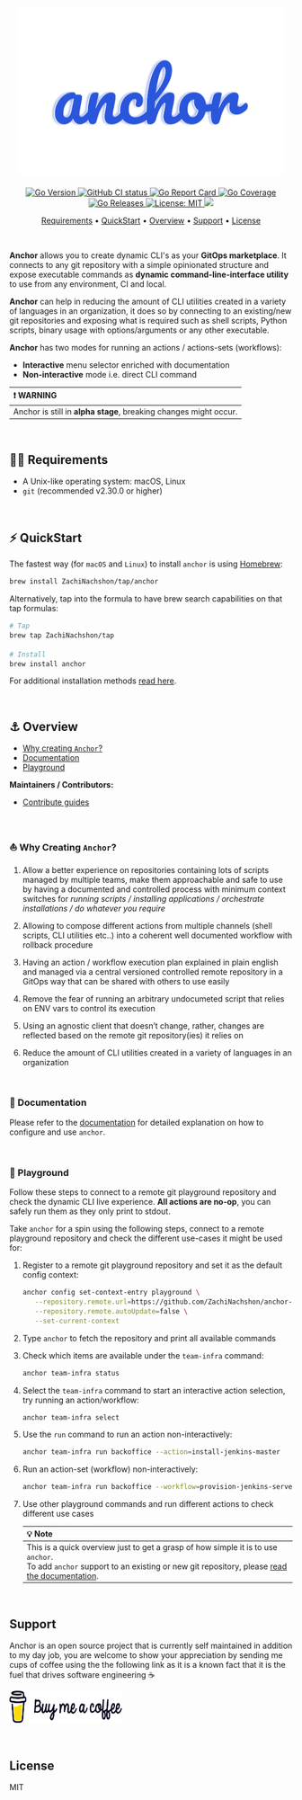 <h3 align="center" id="anchor-logo"><img src="docs-site/site/static/docs/latest/assets/brand/anchor.svg" height="300"></h3>

<p align="center">
  <a href="https://img.shields.io/github/go-mod/go-version/ZachiNachshon/anchor/master">
    <img src="https://img.shields.io/github/go-mod/go-version/ZachiNachshon/anchor/master" alt="Go Version"/>
  </a>
  <a href="https://github.com/ZachiNachshon/anchor/actions/workflows/ci.yaml/badge.svg?branch=master">
    <img src="https://github.com/ZachiNachshon/anchor/actions/workflows/ci.yaml/badge.svg?branch=master" alt="GitHub CI status"/>
  </a>
  <a href="https://goreportcard.com/badge/ZachiNachshon/anchor">
    <img src="https://goreportcard.com/badge/ZachiNachshon/anchor" alt="Go Report Card"/>
  </a>
  <a href="https://coveralls.io/repos/github/ZachiNachshon/anchor/badge.svg?branch=master">
    <img src="https://coveralls.io/repos/github/ZachiNachshon/anchor/badge.svg?branch=master" alt="Go Coverage"/>
  </a>
  <a href="https://github.com/ZachiNachshon/anchor/releases">
    <img src="https://img.shields.io/github/v/release/ZachiNachshon/anchor?include_prereleases&style=flat-square" alt="Go Releases"/>
  </a>
<!--   <a href="https://img.shields.io/github/downloads/ZachiNachshon/anchor/total">
    <img src="https://img.shields.io/github/downloads/ZachiNachshon/anchor/total" alt="Downloads"/>
  </a> -->
  <a href="https://opensource.org/licenses/MIT">
    <img src="https://img.shields.io/badge/License-MIT-yellow.svg" alt="License: MIT"/>
  </a>
  <a href="https://www.paypal.me/ZachiNachshon">
    <img src="https://img.shields.io/badge/$-donate-ff69b4.svg?maxAge=2592000&amp;style=flat">
  </a>
</p>

<p align="center">
  <a href="#requirements">Requirements</a> •
  <a href="#quickstart">QuickStart</a> •
  <a href="#overview">Overview</a> •
  <a href="#support">Support</a> •
  <a href="#license">License</a>
</p>
<br>

**Anchor** allows you to create dynamic CLI's as your **GitOps marketplace**. It connects to any git repository with a simple opinionated structure and expose executable commands as **dynamic command-line-interface utility** to use from any environment, CI and local.

**Anchor** can help in reducing the amount of CLI utilities created in a variety of languages in an organization, it does so by connecting to an existing/new git repositories and exposing what is required such as shell scripts, Python scripts, binary usage with options/arguments or any other executable.

**Anchor** has two modes for running an actions / actions-sets (workflows):

- **Interactive** menu selector enriched with documentation
- **Non-interactive** mode i.e. direct CLI command

| :heavy_exclamation_mark: WARNING |
| :--------------------------------------- |
| Anchor is still in **alpha stage**, breaking changes might occur. |

<br>

<h2 id="requirements">🏴‍☠️ Requirements</h2>

- A Unix-like operating system: macOS, Linux
- `git` (recommended v2.30.0 or higher)

<br>

<h2 id="quickstart">⚡️ QuickStart</h2>

The fastest way (for `macOS` and `Linux`) to install `anchor` is using [Homebrew](https://brew.sh/):

```bash
brew install ZachiNachshon/tap/anchor
```

Alternatively, tap into the formula to have brew search capabilities on that tap formulas:

```bash
# Tap
brew tap ZachiNachshon/tap

# Install
brew install anchor
```

For additional installation methods [read here](https://zachinachshon.com/anchor/docs/latest/getting-started/download/).

<br>

<h2 id="overview">⚓️ Overview</h2>

- [Why creating `Anchor`?](#why-creating-anchor)
- [Documentation](#documentation)
- [Playground](#playground)

**Maintainers / Contributors:**

- [Contribute guides](https://zachinachshon.com/anchor/docs/latest/getting-started/contribute/)

<br>

<h3 id="why-creating-anchor">⛵ Why Creating <code>Anchor</code>?</h3>

1. Allow a better experience on repositories containing lots of scripts managed by multiple teams, make them approachable and safe to use by having a documented and controlled process with minimum context switches for *running scripts / installing applications / orchestrate installations / do whatever you require*

1. Allowing to compose different actions from multiple channels (shell scripts, CLI utilities etc..) into a coherent well documented workflow with rollback procedure

1. Having an action / workflow execution plan explained in plain english and managed via a central versioned controlled remote repository in a GitOps way that can be shared with others to use easily

1. Remove the fear of running an arbitrary undocumeted script that relies on ENV vars to control its execution

1. Using an agnostic client that doesn’t change, rather, changes are reflected based on the remote git repository(ies) it relies on

1. Reduce the amount of CLI utilities created in a variety of languages in an organization

<br>

<h3 id="documentation">📖 Documentation</h3>

Please refer to the [documentation](https://zachinachshon.com/anchor/docs/latest/getting-started/introduction/) for detailed explanation on how to configure and use `anchor`.


<br>

<h3 id="playground">🐳 Playground</h3>

Follow these steps to connect to a remote git playground repository and check the dynamic CLI live experience. **All actions are no-op**, you can safely run them as they only print to stdout.

Take `anchor` for a spin using the following steps, connect to a remote playground repository and check the different use-cases it might be used for:

1. Register to a remote git playground repository and set it as the default config context:

   ```bash
   anchor config set-context-entry playground \
      --repository.remote.url=https://github.com/ZachiNachshon/anchor-playground.git \
      --repository.remote.autoUpdate=false \
      --set-current-context
   ```

1. Type `anchor` to fetch the repository and print all available commands

1. Check which items are available under the `team-infra` command:

   ```bash
   anchor team-infra status
   ```
   
1. Select the `team-infra` command to start an interactive action selection, try running an action/workflow:

   ```bash
   anchor team-infra select
   ```
   
1. Use the `run` command to run an action non-interactively:

   ```bash
   anchor team-infra run backoffice --action=install-jenkins-master
   ```

1. Run an action-set (workflow) non-interactively:

   ```bash
   anchor team-infra run backoffice --workflow=provision-jenkins-server-agents
   ```
   
1. Use other playground commands and run different actions to check different use cases

   | :bulb: Note |
   | :--------------------------------------- |
   | This is a quick overview just to get a grasp of how simple it is to use `anchor`.<br/>To add `anchor` support to an existing or new git repository, please [read the documentation](https://zachinachshon.com/anchor/docs/latest/getting-started/). |

<br>

<h2 id="support">Support</h2>

Anchor is an open source project that is currently self maintained in addition to my day job, you are welcome to show your appreciation by sending me cups of coffee using the the following link as it is a known fact that it is the fuel that drives software engineering ☕

<a href="https://www.buymeacoffee.com/ZachiNachshon" target="_blank"><img src="assets/images/bmc-orig.svg" height="57" width="200" alt="Buy Me A Coffee"></a>

<br>

<h2 id="license">License</h2>

MIT

<br>
